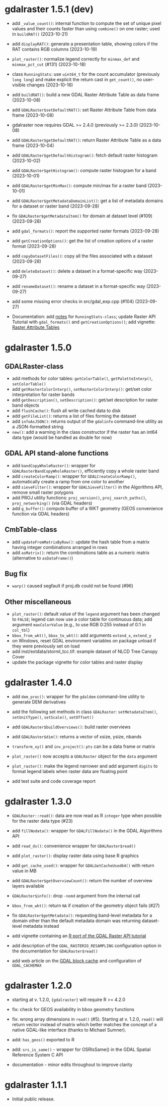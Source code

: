# gdalraster 1.5.1 (dev)

* add `_value_count()`: internal function to compute the set of unique pixel values and their counts faster than using `combine()` on one raster; used in `buildRAT()` (2023-10-21)

* add `displayRAT()`: generate a presentation table, showing colors if the RAT contains RGB columns (2023-10-19)

* `plot_raster()`: normalize legend correctly for `minmax_def` and `minmax_pct_cut` (#131) (2023-10-18)

* class `RunningStats`: use `uint64_t` for the count accumulator (previously `long long`) and make explicit the return cast in `get_count()`, no user-visible changes (2023-10-16)

* add `buildRAT()`: build a new GDAL Raster Attribute Table as data frame (2023-10-08)

* add `GDALRaster$setDefaultRAT()`: set Raster Attribute Table from data frame (2023-10-08)

* gdalraster now requires GDAL >= 2.4.0 (previously >= 2.3.0) (2023-10-08)

* add `GDALRaster$getDefaultRAT()`: return Raster Attribute Table as a data frame (2023-10-04)

* add `GDALRaster$getDefaultHistogram()`: fetch default raster histogram (2023-10-02)

* add `GDALRaster$getHistogram()`: compute raster histogram for a band (2023-10-01)

* add `GDALRaster$getMinMax()`: compute min/max for a raster band (2023-10-01)

* add `GDALRaster$getMetadataDomainList()`: get a list of metadata domains for a dataset or raster band (2023-09-28)

* fix `GDALRaster$getMetadataItem()` for domain at dataset level (#109) (2023-09-28)

* add `gdal_formats()`: report the supported raster formats (2023-09-28)

* add `getCreationOptions()`: get the list of creation options of a raster format (2023-09-28)

* add `copyDatasetFiles()`: copy all the files associated with a dataset (2023-09-28)

* add `deleteDataset()`: delete a dataset in a format-specific way (2023-09-27)

* add `renameDataset()`: rename a dataset in a format-specific way (2023-09-27)

* add some missing error checks in src/gdal_exp.cpp (#104) (2023-09-27) 

* Documentation: add [notes](https://usdaforestservice.github.io/gdalraster/reference/RunningStats-class.html#note) for `RunningStats-class`; update Raster API Tutorial with `gdal_formats()` and `getCreationOptions()`; add vignette: [Raster Attribute Tables](https://usdaforestservice.github.io/gdalraster/articles/raster-attribute-tables.html)

# gdalraster 1.5.0

## GDALRaster-class

* add methods for color tables: `getColorTable()`, `getPaletteInterp()`, `setColorTable()`
* add `getRasterColorInterp()`, `setRasterColorInterp()`: get/set color interpretation for raster bands
* add `getDescription()`, `setDescription()`: get/set description for raster band objects
* add `flushCache()`: flush all write cached data to disk
* add `getFileList()`: returns a list of files forming the dataset
* add `infoAsJSON()`: returns output of the `gdalinfo` command-line utility as a JSON-formatted string
* `new()`: add a warning in the class constructor if the raster has an int64 data type (would be handled as double for now)

## GDAL API stand-alone functions

* add `bandCopyWholeRaster()`: wrapper for `GDALRasterBandCopyWholeRaster()`, efficiently copy a whole raster band
* add `createColorRamp()`: wrapper for `GDALCreateColorRamp()`, automatically create a ramp from one color to another
* add `sieveFilter()`: wrapper for `GDALSieveFilter()` in the Algorithms API, remove small raster polygons
* add PROJ utility functions: `proj_version()`, `proj_search_paths()`, `proj_networking()` (via GDAL headers)
* add `g_buffer()`: compute buffer of a WKT geometry (GEOS convenience function via GDAL headers)

## CmbTable-class

* add `updateFromMatrixByRow()`: update the hash table from a matrix having integer combinations arranged in rows
* add `asMatrix()`: return the combinations table as a numeric matrix (alternative to `asDataFrame()`)

## Bug fix

* `warp()` caused segfault if proj.db could not be found (#96)

## Other miscellaneous

* `plot_raster()`: default value of the `legend` argument has been changed to `FALSE`; legend can now use a color table for continuous data; add argument `maxColorValue` (e.g., to use RGB 0:255 instead of 0:1 in `col_tbl`)
* `bbox_from_wkt()`, `bbox_to_wkt()`: add arguments `extend_x`, `extend_y`
* on Windows, reset GDAL environment variables on package unload if they were previously set on load
* add inst/extdata/storml_tcc.tif: example dataset of NLCD Tree Canopy Cover
* update the package vignette for color tables and raster display


# gdalraster 1.4.0

* add `dem_proc()`: wrapper for the `gdaldem` command-line utility to generate DEM derivatives

* add the following set methods in class `GDALRaster`: `setMetadataItem()`, `setUnitType()`, `setScale()`, `setOffset()`

* add `GDALRaster$buildOverviews()`: build raster overviews

* add `GDALRaster$dim()`: returns a vector of xsize, ysize, nbands

* `transform_xy()` and `inv_project()`: `pts` can be a data frame or matrix

* `plot_raster()` now accepts a `GDALRaster` object for the `data` argument

* `plot_raster()`: make the legend narrower and add argument `digits` to format legend labels when raster data are floating point

* add test suite and code coverage report


# gdalraster 1.3.0

* `GDALRaster::read()`: data are now read as R `integer` type when possible for the raster data type (#23)

* add `fillNodata()`: wrapper for `GDALFillNodata()` in the GDAL Algorithms API

* add `read_ds()`: convenience wrapper for `GDALRaster$read()`

* add `plot_raster()`: display raster data using base R graphics

* add `get_cache_used()`: wrapper for `GDALGetCacheUsed64()` with return value in MB

* add `GDALRaster$getOverviewCount()`: return the number of overview layers available

* `GDALRaster$info()`: drop `-nomd` argument from the internal call

* `bbox_from_wkt()`: return `NA` if creation of the geometry object fails (#27)

* fix `GDALRaster$getMetadata()`: requesting band-level metadata for a domain other than the default metadata domain was returning dataset-level metadata instead

* add vignette containing an [R port of the GDAL Raster API tutorial](https://usdaforestservice.github.io/gdalraster/articles/raster-api-tutorial.html)

* add description of the `GDAL_RASTERIO_RESAMPLING` configuration option in the documentation for `GDALRaster$read()`

* add web article on the [GDAL block cache](https://usdaforestservice.github.io/gdalraster/articles/gdal-block-cache.html) and configuration of `GDAL_CACHEMAX`


# gdalraster 1.2.0

* starting at v. 1.2.0, `{gdalraster}` will require R >= 4.2.0

* fix: check for GEOS availability in bbox geometry functions

* fix: wrong array dimensions in `read()` (#5). Starting at v. 1.2.0, `read()` will return vector instead of matrix which better matches the concept of a native GDAL-like interface (thanks to Michael Sumner).

* add: `has_geos()` exported to R

* add: `srs_is_same()` - wrapper for OSRIsSame() in the GDAL Spatial Reference System C API

* documentation - minor edits throughout to improve clarity


# gdalraster 1.1.1

* Initial public release.
